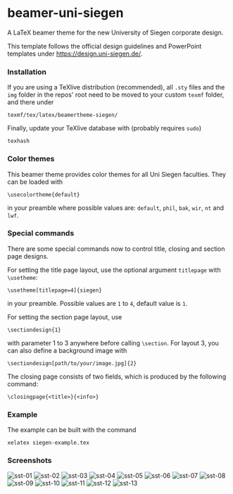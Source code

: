 # beamer-uni-siegen
A LaTeX beamer theme for the new University of Siegen corporate design.

This template follows the official design guidelines and PowerPoint templates under https://design.uni-siegen.de/.

### Installation

If you are using a TeXlive distribution (recommended), all ``.sty`` files and the ``img`` folder in the repos' root need to be moved to your custom ``texmf`` folder, and there under

    texmf/tex/latex/beamertheme-siegen/

Finally, update your TeXlive database with (probably requires ``sudo``)

    texhash

### Color themes
This beamer theme provides color themes for all Uni Siegen faculties.
They can be loaded with

    \usecolortheme{default}
    
in your preamble where possible values are: ``default``, ``phil``, ``bak``, ``wir``, ``nt`` and ``lwf``.

### Special commands
There are some special commands now to control title, closing and section page designs.

For setting the title page layout, use the optional argument ``titlepage`` with ``\usetheme``:

    \usetheme[titlepage=4]{siegen}

in your preamble. Possible values are ``1`` to ``4``, default value is ``1``.

For setting the section page layout, use

    \sectiondesign{1}

with parameter 1 to 3 anywhere before calling ``\section``. For layout 3, you can also define a background image with

    \sectiondesign[path/to/your/image.jpg]{2}
    
The closing page consists of two fields, which is produced by the following command:

    \closingpage{<title>}{<info>}

### Example

The example can be built with the command

    xelatex siegen-example.tex

### Screenshots

![sst-01](https://user-images.githubusercontent.com/4593545/190432730-ea6f88ae-5337-4ad4-907c-530707135677.jpg)
![sst-02](https://user-images.githubusercontent.com/4593545/190432739-78b05821-2eb8-4e7e-8551-9454e323a5f7.jpg)
![sst-03](https://user-images.githubusercontent.com/4593545/190432743-dd53b585-d7f4-434c-b1cc-148ae502b6b6.jpg)
![sst-04](https://user-images.githubusercontent.com/4593545/190432746-dc0e2297-23fc-4eef-9f33-3831efa03764.jpg)
![sst-05](https://user-images.githubusercontent.com/4593545/190432754-e7deeca7-e006-4d61-8a20-b3cfb2695a88.jpg)
![sst-06](https://user-images.githubusercontent.com/4593545/190432757-3396045b-fc55-4735-ae9e-f40a1cac457e.jpg)
![sst-07](https://user-images.githubusercontent.com/4593545/190432760-3b52fa8a-67f6-4c63-a7e8-72b31cc99210.jpg)
![sst-08](https://user-images.githubusercontent.com/4593545/190432764-67f568db-539e-4981-8bca-af408fe5040e.jpg)
![sst-09](https://user-images.githubusercontent.com/4593545/190432772-2914a422-f818-4e78-abb2-d3282fe1f981.jpg)
![sst-10](https://user-images.githubusercontent.com/4593545/190432775-c36814b3-d4b4-4629-a64a-961f7f892efb.jpg)
![sst-11](https://user-images.githubusercontent.com/4593545/190432778-5216de27-f0a9-47c9-badf-1097a62016b6.jpg)
![sst-12](https://user-images.githubusercontent.com/4593545/190432782-f0aed8b8-d354-4ee3-9f6a-499df34ea2e9.jpg)
![sst-13](https://user-images.githubusercontent.com/4593545/190432785-416afcd1-29a0-43ef-b828-89461b4babd1.jpg)
